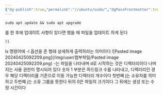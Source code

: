 ```yaml
---
{"dg-publish":true,"permalink":"//ubuntu/sudo/","dgPassFrontmatter":true}
---
```



```shell
sudo apt update && sudo apt upgrade
```
를 한 후에 업데이트 사항이 있다면 
했을 때 파일을 업데이트 하게 된다

```shell
ll
```
ls 명령어에 -l 옵션을 준 형태
상세하게 출력하라는 의미이다
![Pasted image 20240425092209.png](/img/user/첨부파일/Pasted image 20240425092209.png)
-는 파일을 나타내며 d로 시작하는 것은 디렉터리이다
나머지는 사용 권한이 명시되어 있다
숫자 1 부분은 하드링크 수를 나타내고, 디렉터리인 경우 해당 디렉터리를 기준으로 이동 가능한 디렉터리 개수이다
첫번째 j는 소유자를 의미하고 두번째 j는  소유 그룹을 뜻한다
뒤의 0은 파일의 크기이다
그 뒤에는 생성 또는 수정 시간이다